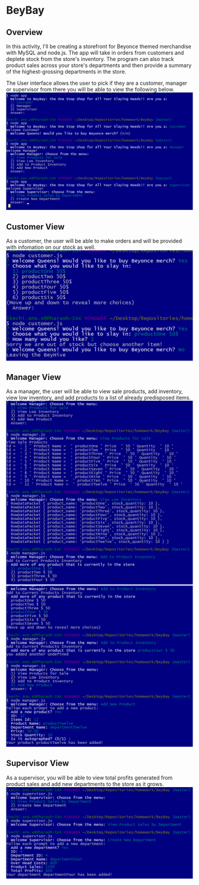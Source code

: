 # BeyBay

## Overview

In this activity, I'll be creating a storefront for Beyonce themed merchandise with MySQL and node.js. The app will take in orders from customers and deplete stock from the store's inventory. The program can also track product sales across your store's departments and then provide a summary of the highest-grossing departments in the store.

The User interface allows the user to pick if they are a customer, manager or supervisor from there you will be able to view the following below.
[![Alt text](assets/images/2017-06-25.png)]()

## Customer View

As a customer, the user will be able to make orders and will be provided with infomation on our stock as well.
[![Alt text](assets/images/2017-06-251.png)]()

## Manager View

As a manager, the user will be able to view sale products, add inventory, view low inventory, and add products to a list of already predisposed items.
[![Alt text](assets/images/2017-06-252.png)]()
[![Alt text](assets/images/2017-06-254.png)]()

## Supervisor View

As a supervisor, you will be able to view total profits generated from product sales and add new departments to the store as it grows.
[![Alt text](assets/images/2017-06-253.png)]()